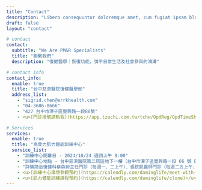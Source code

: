 ```yaml
---
title: "Contact"
description: "Libero consequuntur doloremque amet, cum fugiat ipsam blanditiis corrupti praesentium quis."
draft: false
layout: "contact"

# contact
contact:
  subtitle: "We Are PM&R Specialists"
  title: "聯繫我們"
  description: "復健醫學｜恢復功能，弭平日常生活及社會參與的鴻溝"

# contact info
contact_info:
  enable: true
  title: "台中慈濟醫院復健醫學部"
  address_list:
    - "sigrid.chen@errkhealth.com"
    - "04-3606-0666"
    - "427 台中市潭子區豐興路一段88號"
    - <u>[門診掛號請點我](https://app.tzuchi.com.tw/tchw/OpdReg/OpdTimeShow.aspx?Depart=%E5%BE%A9%E5%81%A5%E7%A7%91&HospLoc=7)</u>

# Services
services:
  enable: true
  title: "高骨力肌力體能訓練中心"
  service_list:
    - "訓練中心開幕日 - 2024/10/24 週四上午 9:00"
    - "訓練中心地點 - 台中慈濟醫院第二院區地下一樓（台中市潭子區豐興路一段 66 號 B1）"
    - "詳情請洽復健科蔡森蔚主任門診（每週一、二上午）、張欽凱醫師門診（每週二五上午、一四下午），院內請洽陳佳菁醫師（分機 3916）"
    - <u>[訓練中心環境參觀預約](https://calendly.com/daminglife/meet-with-me)</u>
    - <u>[肌力體能訓練課程預約](https://calendly.com/daminglife/clone)</u>
---
```

